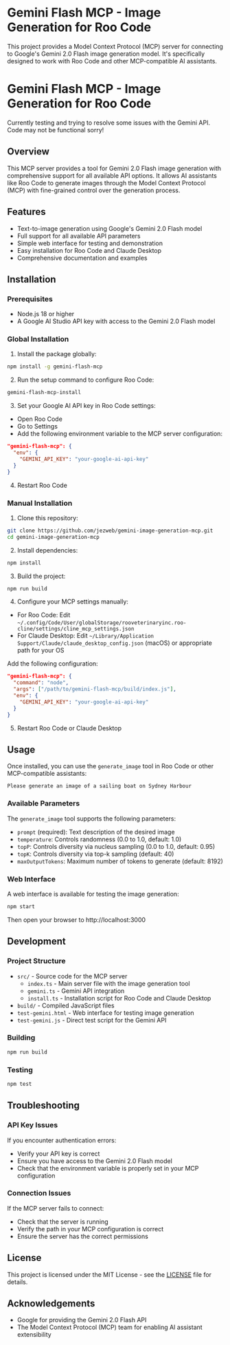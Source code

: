 # Gemini Flash MCP - Image Generation for Roo Code

This project provides a Model Context Protocol (MCP) server for connecting to Google's Gemini 2.0 Flash image generation model. It's specifically designed to work with Roo Code and other MCP-compatible AI assistants.

# Gemini Flash MCP - Image Generation for Roo Code
Currently testing and trying to resolve some issues with the Gemini API. Code may not be functional sorry!

## Overview

This MCP server provides a tool for Gemini 2.0 Flash image generation with comprehensive support for all available API options. It allows AI assistants like Roo Code to generate images through the Model Context Protocol (MCP) with fine-grained control over the generation process.

## Features

- Text-to-image generation using Google's Gemini 2.0 Flash model
- Full support for all available API parameters
- Simple web interface for testing and demonstration
- Easy installation for Roo Code and Claude Desktop
- Comprehensive documentation and examples

## Installation

### Prerequisites

- Node.js 18 or higher
- A Google AI Studio API key with access to the Gemini 2.0 Flash model

### Global Installation

1. Install the package globally:

```bash
npm install -g gemini-flash-mcp
```

2. Run the setup command to configure Roo Code:

```bash
gemini-flash-mcp-install
```

3. Set your Google AI API key in Roo Code settings:

- Open Roo Code
- Go to Settings
- Add the following environment variable to the MCP server configuration:

```json
"gemini-flash-mcp": {
  "env": {
    "GEMINI_API_KEY": "your-google-ai-api-key"
  }
}
```

4. Restart Roo Code

### Manual Installation

1. Clone this repository:

```bash
git clone https://github.com/jezweb/gemini-image-generation-mcp.git
cd gemini-image-generation-mcp
```

2. Install dependencies:

```bash
npm install
```

3. Build the project:

```bash
npm run build
```

4. Configure your MCP settings manually:

- For Roo Code: Edit `~/.config/Code/User/globalStorage/rooveterinaryinc.roo-cline/settings/cline_mcp_settings.json`
- For Claude Desktop: Edit `~/Library/Application Support/Claude/claude_desktop_config.json` (macOS) or appropriate path for your OS

Add the following configuration:

```json
"gemini-flash-mcp": {
  "command": "node",
  "args": ["/path/to/gemini-flash-mcp/build/index.js"],
  "env": {
    "GEMINI_API_KEY": "your-google-ai-api-key"
  }
}
```

5. Restart Roo Code or Claude Desktop

## Usage

Once installed, you can use the `generate_image` tool in Roo Code or other MCP-compatible assistants:

```
Please generate an image of a sailing boat on Sydney Harbour
```

### Available Parameters

The `generate_image` tool supports the following parameters:

- `prompt` (required): Text description of the desired image
- `temperature`: Controls randomness (0.0 to 1.0, default: 1.0)
- `topP`: Controls diversity via nucleus sampling (0.0 to 1.0, default: 0.95)
- `topK`: Controls diversity via top-k sampling (default: 40)
- `maxOutputTokens`: Maximum number of tokens to generate (default: 8192)

### Web Interface

A web interface is available for testing the image generation:

```bash
npm start
```

Then open your browser to http://localhost:3000

## Development

### Project Structure

- `src/` - Source code for the MCP server
  - `index.ts` - Main server file with the image generation tool
  - `gemini.ts` - Gemini API integration
  - `install.ts` - Installation script for Roo Code and Claude Desktop
- `build/` - Compiled JavaScript files
- `test-gemini.html` - Web interface for testing image generation
- `test-gemini.js` - Direct test script for the Gemini API

### Building

```bash
npm run build
```

### Testing

```bash
npm test
```

## Troubleshooting

### API Key Issues

If you encounter authentication errors:
- Verify your API key is correct
- Ensure you have access to the Gemini 2.0 Flash model
- Check that the environment variable is properly set in your MCP configuration

### Connection Issues

If the MCP server fails to connect:
- Check that the server is running
- Verify the path in your MCP configuration is correct
- Ensure the server has the correct permissions

## License

This project is licensed under the MIT License - see the [LICENSE](LICENSE) file for details.

## Acknowledgements

- Google for providing the Gemini 2.0 Flash API
- The Model Context Protocol (MCP) team for enabling AI assistant extensibility
